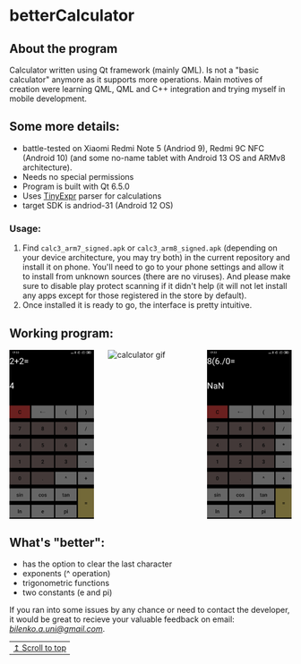 # betterCalculator
## About the program
Calculator written using Qt framework (mainly QML). Is not a "basic calculator" anymore as it supports more operations. Main motives of creation were learning QML, QML and C++ integration and trying myself in mobile development. 
## Some more details:
- battle-tested on Xiaomi Redmi Note 5 (Andriod 9), Redmi 9C NFC (Android 10) (and some no-name tablet with Android 13 OS and ARMv8 architecture).
- Needs no special permissions
- Program is built with Qt 6.5.0
- Uses [TinyExpr](https://github.com/codeplea/tinyexpr) parser for calculations
- target SDK is andriod-31 (Android 12 OS)
### Usage:
1. Find `calc3_arm7_signed.apk` or `calc3_arm8_signed.apk` (depending on your device architecture, you may try both) in the current repository and install it on phone.
You'll need to go to your phone settings and allow it to install from unknown sources (there are no viruses). And please make sure to disable play protect scanning if it didn't help (it will not let install any apps except for those registered in the store by default).
2. Once installed it is ready to go, the interface is pretty intuitive.
## Working program:
<div style="width:100%; display:flex; justify-content:space-between;">

<img src="src/Screenshot_1.jpg" width=30% alt="calculator screenshot #1">
<img src="src/calculator_in_work.gif" width=30% alt="calculator gif">
<img src="src/Screenshot_2.jpg" width=30% alt="calculator screenshot #2">

</div>

## What's "better":
- has the option to clear the last character
- exponents (^ operation)
- trigonometric functions
- two constants (e and pi)


If you ran into some issues by any chance or need to contact the developer, it would be great to recieve your valuable feedback on email: *bilenko.a.uni@gmail.com*.

<div align="right">
<table><td>
<a href="#start-of-content">↥ Scroll to top</a>
</td></table>
</div>

